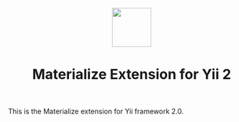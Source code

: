 <p align="center">
    <a href="https://materializecss.com/" target="_blank" rel="external">
        <img src="https://materializecss.com/res/materialize.svg" height="80px">
    </a>
    <h1 align="center">Materialize Extension for Yii 2</h1>
    <br>
</p>

This is the Materialize extension for Yii framework 2.0.
